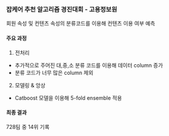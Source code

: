 ### 잡케어 추천 알고리즘 경진대회 - 고용정보원

회원 속성 및 컨텐츠 속성의 분류코드를 이용해 컨텐츠 이용 여부 예측

#### 주요 과정
 
  1. 전처리

  * 추가적으로 주어진 대,중,소 분류 코드를 이용해 데이터 column 증가
  * 분류 코드가 너무 많은 column 제외
    
  2. 모델링 & 앙상
  * Catboost 모델을 이용해 5-fold ensemble 적용
    
  #### 최종 결과
  728팀 중 14위 기록
